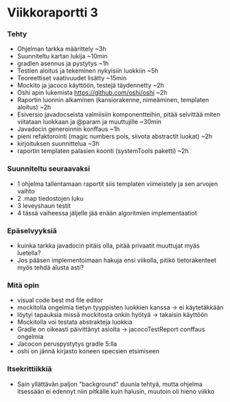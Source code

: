 # Viikkoraportti 3

### Tehty
* Ohjelman tarkka määrittely ~3h
* Suunniteltu kartan lukija ~10min
* gradlen asennus ja pystytys ~1h
* Testien aloitus ja tekeminen nykyisiin luokkiin ~5h
* Teoreettiset vaativuudet lisätty ~15min
* Mockito ja jacoco käyttöön, testejä täydennetty ~2h
* Oshi apin lukemista  https://github.com/oshi/oshi ~2h
* Raportin luonnin alkaminen (kansiorakenne, nimeäminen, templaten aloitus) ~2h
* Esiversio javadocseista valmiisiin komponentteihin, pitää selvittää miten viitataan luokkaan ja @param ja muuttujille ~30min
* Javadocin generoinnin konffaus ~1h
* pieni refaktorointi (magic numbers pois, siivota abstractit luokat) ~2h
* kirjoituksen suunnittelua ~3h
* raportin templaten palasien koonti (systemTools paketti) ~2h

### Suunniteltu seuraavaksi
* 1 ohjelma tallentamaan raportit siis templaten viimeistely ja sen arvojen vaihto
* 2 .map tiedostojen luku
* 3 leveyshaun testit
* 4 tässä vaiheessa jäljelle jää enään algoritmien implementaatiot

### Epäselvyyksiä
* kuinka tarkka javadocin pitäis olla, pitää privaatit muuttujat myäs luetella?
* Jos pääsen implementoimaan hakuja ensi viikolla, pitikö tietorakenteet myös tehdä alusta asti?

### Mitä opin
* visual code best md file editor
* mockitolla ongelmia tietyn tyyppisten luokkien kanssa -> ei käytetäkkään
* löytyi tapauksia missä mockitosta onkin hyötyä -> takaisin käyttöön
* Mockitolla voi testata abstrakteja luokkia
* Gradle on oikeasti päivittänyt asioita -> jacocoTestReport conffaus ongelmia
* Jacocon peruspystytys gradle 5:lla
* oshi on jännä kirjasto koneen specsien etsimiseen

### Itsekrittiikkiä
* Sain yllättävän paljon "background" duunia tehtyä, mutta ohjelma itsessään ei edennyt niin pitkälle kuin halusin, muutoin oli hieno viikko
